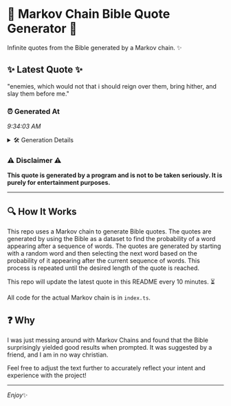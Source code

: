 # 📖 Markov Chain Bible Quote Generator 📖

Infinite quotes from the Bible generated by a Markov chain. ✨

## ✨ Latest Quote ✨
"enemies, which would not that i should reign over them, bring hither, and slay them before me."

### ⏰ Generated At
*9:34:03 AM*

<details>
    <summary>🛠️ Generation Details</summary>
    <p>
        <strong>🌱 Seed:</strong> enemies,<br>
        <strong>🔄 Iterations:</strong> 16<br>
        <strong>📜 Context History:</strong><br>[ enemies, ]: which<br>[ enemies,, which ]: would<br>[ enemies,, which, would ]: not<br>[ enemies,, which, would, not ]: that<br>[ enemies,, which, would, not, that ]: i<br>[ enemies,, which, would, not, that, i ]: should<br>[ which, would, not, that, i, should ]: reign<br>[ would, not, that, i, should, reign ]: over<br>[ not, that, i, should, reign, over ]: them,<br>[ that, i, should, reign, over, them, ]: bring<br>[ i, should, reign, over, them,, bring ]: hither,<br>[ should, reign, over, them,, bring, hither, ]: and<br>[ reign, over, them,, bring, hither,, and ]: slay<br>[ over, them,, bring, hither,, and, slay ]: them<br>[ them,, bring, hither,, and, slay, them ]: before<br>[ bring, hither,, and, slay, them, before ]: me.<br>
    </p>
</details>

### ⚠️ Disclaimer ⚠️
**This quote is generated by a program and is not to be taken seriously. It is purely for entertainment purposes.**

---

## 🔍 How It Works

This repo uses a Markov chain to generate Bible quotes. The quotes are generated by using the Bible as a dataset to find the probability of a word appearing after a sequence of words. The quotes are generated by starting with a random word and then selecting the next word based on the probability of it appearing after the current sequence of words. This process is repeated until the desired length of the quote is reached.

This repo will update the latest quote in this README every 10 minutes. ⏳

All code for the actual Markov chain is in `index.ts`.

## ❓ Why

I was just messing around with Markov Chains and found that the Bible surprisingly yielded good results when prompted. 
It was suggested by a friend, and I am in no way christian.

Feel free to adjust the text further to accurately reflect your intent and experience with the project!

---

*Enjoy*✨
